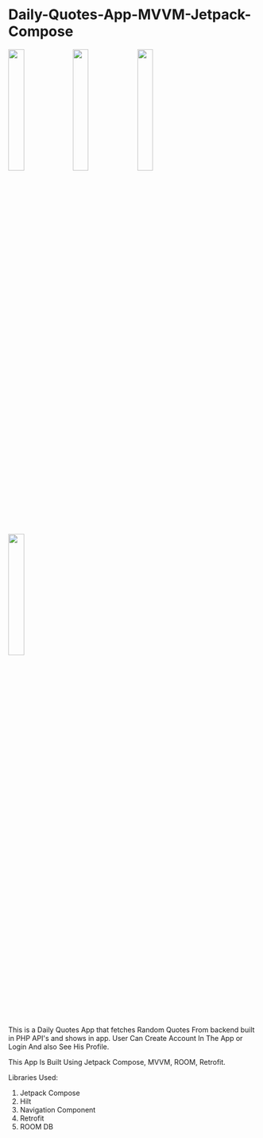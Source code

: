 # Daily-Quotes-App-MVVM-Jetpack-Compose

<div width='100%'>
<image src = 'https://media.licdn.com/dms/image/D5622AQEA0KVnKQFLyg/feedshare-shrink_1280/0/1703525198288?e=1706140800&v=beta&t=BNm2N7LMJYluGZrIu9WrTvE09gDwH0l1o3mue8agVl4' width = '25%'>
<image src = 'https://media.licdn.com/dms/image/D5622AQFsehly2UYzUw/feedshare-shrink_1280/0/1703525197967?e=1706140800&v=beta&t=6Suo-ArjuVH_aaiSWIZgP_tng_OnAJF8Axs_ygMNpTQ' width = '25%'>
<image src = 'https://media.licdn.com/dms/image/D5622AQEA0KVnKQFLyg/feedshare-shrink_1280/0/1703525198288?e=1706140800&v=beta&t=BNm2N7LMJYluGZrIu9WrTvE09gDwH0l1o3mue8agVl4' width = '25%'>
<image src = 'https://media.licdn.com/dms/image/D5622AQH0G9gLIuT4SQ/feedshare-shrink_1280/0/1703525197960?e=1706140800&v=beta&t=QKW0iH96KjXtiecM7zbbW8bkpDckVWS-But5Mx25s8k' width = '25%'>
</div>
  
  This is a Daily Quotes App that fetches Random Quotes From backend built in PHP API's and shows in app.
User Can Create Account In The App or Login And also See His Profile.

This App Is Built Using Jetpack Compose, MVVM, ROOM, Retrofit.

Libraries Used:
1. Jetpack Compose
2. Hilt
3. Navigation Component
4. Retrofit
5. ROOM DB
